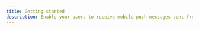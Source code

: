 ```yaml
---
title: Getting started
description: Enable your users to receive mobile push messages sent from the Apple (APNs) and Google (FCM/GCM) platforms. The Amplify CLI deploys your push notification backend using Amazon Pinpoint. You can also create Amazon Pinpoint campaigns that tie user behavior to push or other forms of messaging.
---
```


<inline-fragment platform="ios" src="~/sdk/push-notifications/fragments/ios/getting-started.md"></inline-fragment>
<inline-fragment platform="android" src="~/sdk/push-notifications/fragments/android/getting-started.md"></inline-fragment>